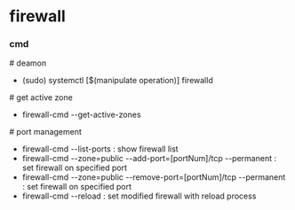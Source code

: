 # firewall

### cmd

\# deamon

- (sudo) systemctl [$(manipulate operation)] firewalld

\# get active zone

- firewall-cmd --get-active-zones

\# port management

- firewall-cmd --list-ports                                             : show firewall list
- firewall-cmd --zone=public --add-port=[portNum]/tcp --permanent       : set firewall on specified port
- firewall-cmd --zone=public --remove-port=[portNum]/tcp --permanent    : set firewall on specified port
- firewall-cmd --reload                                                 : set modified firewall with reload process